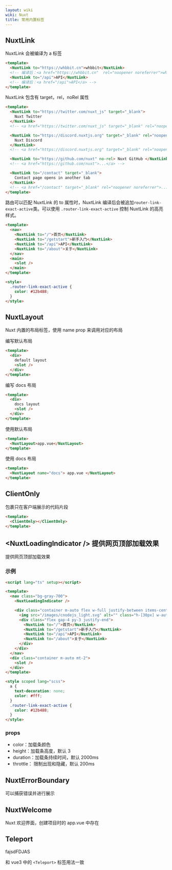 ```yaml
---
layout: wiki
wiki: Nuxt
title: 常用内置标签
---
```


## NuxtLink

NuxtLink 会被编译为 a 标签

```html
<template>
  <NuxtLink to="https://whbbit.cn">whbbit</NuxtLink>
  <!-- 编译后：<a href="https://whbbit.cn"  rel="noopener noreferrer">whbbit</a> -->
  <NuxtLink to="/api">API</NuxtLink>
  <!-- 编译后：<a href="/api">API</a> -->
</template>
```

NuxtLink 包含有 target，rel，noRel 属性

```html
<template>
  <NuxtLink to="https://twitter.com/nuxt_js" target="_blank">
    Nuxt Twitter
  </NuxtLink>
  <!-- <a href="https://twitter.com/nuxt_js" target="_blank" rel="noopener noreferrer">...</a> -->

  <NuxtLink to="https://discord.nuxtjs.org" target="_blank" rel="noopener">
    Nuxt Discord
  </NuxtLink>
  <!-- <a href="https://discord.nuxtjs.org" target="_blank" rel="noopener">...</a> -->

  <NuxtLink to="https://github.com/nuxt" no-rel> Nuxt GitHub </NuxtLink>
  <!-- <a href="https://github.com/nuxt">...</a> -->

  <NuxtLink to="/contact" target="_blank">
    Contact page opens in another tab
  </NuxtLink>
  <!-- <a href="/contact" target="_blank" rel="noopener noreferrer">...</a> -->
</template>
```

路由可以匹配 NuxtLink 的 to 属性时，NuxtLink 编译后会被追加`router-link-exact-active`类。可以使用 `.router-link-exact-active` 控制 NuxtLink 的高亮样式。

```html layout/default.vue
<template>
  <nav>
    <NuxtLink to="/">首页</NuxtLink>
    <NuxtLink to="/getstart">新手入门</NuxtLink>
    <NuxtLink to="/api">API</NuxtLink>
    <NuxtLink to="/about">关于</NuxtLink>
  </nav>
  <main>
    <slot />
  </main>
</template>

<style>
  .router-link-exact-active {
    color: #12b488;
  }
</style>
```

## NuxtLayout

Nuxt 内置的布局标签，使用 name prop 来调用对应的布局

编写默认布局

```html layout/default.vue
<template>
  <div>
    default layout
    <slot />
  </div>
</template>
```

编写 docs 布局

```html layout/docs.vue
<template>
  <div>
    docs layout
    <slot />
  </div>
</template>
```

使用默认布局

```html app.vue
<template>
  <NuxtLayout>app.vue</NuxtLayout>
</template>
```

使用 docs 布局

```html app.vue
<template>
  <NuxtLayout name="docs"> app.vue </NuxtLayout>
</template>
```

## ClientOnly

<!-- TODO: ClientOnly -->

包裹只在客户端展示的代码片段

```html
<template>
  <ClientOnly></ClientOnly>
</template>
```

## \<NuxtLoadingIndicator \/\> 提供网页顶部加载效果

提供网页顶部加载效果

### 示例

```html layout/default.vue
<script lang="ts" setup></script>

<template>
  <nav class="bg-gray-700">
    <NuxtLoadingIndicator />

    <div class="container m-auto flex w-full justify-between items-center">
      <img src="/images/cnodejs_light.svg" alt="" class="h-[30px] w-auto" />
      <div class="flex gap-4 py-3 justify-end">
        <NuxtLink to="/">首页</NuxtLink>
        <NuxtLink to="/getstart">新手入门</NuxtLink>
        <NuxtLink to="/api">API</NuxtLink>
        <NuxtLink to="/about">关于</NuxtLink>
      </div>
    </div>
  </nav>
  <div class="container m-auto mt-2">
    <slot />
  </div>
</template>

<style scoped lang="scss">
  a {
    text-decoration: none;
    color: #fff;
  }
  .router-link-exact-active {
    color: #12b488;
  }
</style>
```

### props

- color：加载条颜色
- height：加载条高度，默认 3
- duration：加载条持续时间，默认 2000ms
- throttle： 限制出现和隐藏，默认 200ms

## NuxtErrorBoundary

<!-- TODO:NuxtErrorBoundary -->

可以捕获错误并进行展示

## NuxtWelcome

Nuxt 欢迎界面，创建项目时的 app.vue 中存在

## Teleport

fajsdFDJAS

和 vue3 中的 `<Teleport>` 标签用法一致
